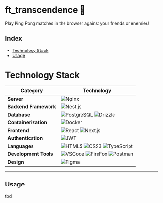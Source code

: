 # ft_transcendence 🏓
Play Ping Pong matches in the browser against your friends or enemies!

## Index
- [Technology Stack](#technology-stack)
- [Usage](#usage)

# Technology Stack
| Category               | Technology                                                                                                                                                                                                                                                                                                           |
|------------------------|------------------------------------------------------------------------------------------------------------------------------------------------------------------------------------------------------------------------------------------------------------------------------------------------------------------------|
| **Server**             | ![Nginx](https://img.shields.io/badge/Nginx-009639?style=for-the-badge&logo=nginx&logoColor=white)                                                                                                                                                                                                                     |
| **Backend Framework**  | ![Nest.js](https://img.shields.io/badge/nestjs-E0234E?style=for-the-badge&logo=nestjs&logoColor=white)                                                                                                                                                                                                     |
| **Database**           | ![PostgreSQL](https://img.shields.io/badge/PostgreSQL-316192?style=for-the-badge&logo=postgresql&logoColor=white) ![Drizzle](https://img.shields.io/badge/drizzle-C5F74F?style=for-the-badge&logo=drizzle&logoColor=black)                                                                                                                                                                                                     |
| **Containerization**   | ![Docker](https://img.shields.io/badge/Docker-2CA5E0?style=for-the-badge&logo=docker&logoColor=white)                                                                                                                                                                                                                  |
| **Frontend**           | ![React](https://img.shields.io/badge/React-20232A?style=for-the-badge&logo=react&logoColor=61DAFB) ![Next.js](https://img.shields.io/badge/next%20js-000000?style=for-the-badge&logo=nextdotjs&logoColor=white)  |
| **Authentication**     | ![JWT](https://img.shields.io/badge/JWT-000000?style=for-the-badge&logo=JSON%20web%20tokens&logoColor=white)                                                                                                                                                                                                           |<!--| **Monitoring and Logging** | ![Grafana](https://img.shields.io/badge/grafana-%23F46800.svg?style=for-the-badge&logo=grafana&logoColor=white) ![Prometheus](https://img.shields.io/badge/Prometheus-E6522C?style=for-the-badge&logo=Prometheus&logoColor=white) |-->
| **Languages**          | ![HTML5](https://img.shields.io/badge/HTML5-E34F26?style=for-the-badge&logo=html5&logoColor=white) ![CSS3](https://img.shields.io/badge/CSS3-1572B6?style=for-the-badge&logo=css3&logoColor=white) ![TypeScript](https://img.shields.io/badge/TypeScript-007ACC?style=for-the-badge&logo=typescript&logoColor=white) |
| **Development Tools**  | ![VSCode](https://img.shields.io/badge/VSCode-0078D4?style=for-the-badge&logo=visual%20studio%20code&logoColor=white) ![FireFox](https://img.shields.io/badge/Firefox_Browser-FF7139?style=for-the-badge&logo=Firefox-Browser&logoColor=white) ![Postman](https://img.shields.io/badge/Postman-FF6C37?style=for-the-badge&logo=postman&logoColor=white) |
| **Design**             | ![Figma](https://img.shields.io/badge/Canva-%2300C4CC.svg?&style=for-the-badge&logo=Canva&logoColor=white)                                                                                                                                                                                                                     |

---

## Usage

tbd
<!--```bash
# to run docker containers
$> make up

# to run docker containers in development mode
$> make dev

# removes containers, volumes... and restart everything
$> make re
```
